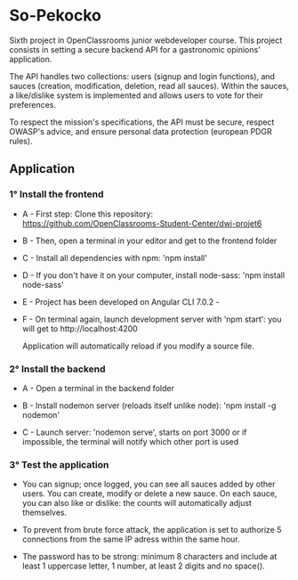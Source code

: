 # So-Pekocko

Sixth project in OpenClassrooms junior webdeveloper course.
This project consists in setting a secure backend API for a gastronomic opinions' application.

The API handles two collections: users (signup and login functions), and sauces (creation, modification, deletion, read all sauces). Within the sauces, a like/dislike system is implemented and allows users to vote for their preferences.

To respect the mission's specifications, the API must be secure, respect OWASP's advice, and ensure personal data protection (european PDGR rules).

## Application 

### 1° Install the frontend 

- A - First step: Clone this repository: https://github.com/OpenClassrooms-Student-Center/dwj-projet6

- B - Then, open a terminal in your editor and get to the frontend folder

- C - Install all dependencies with npm: 'npm install'

- D - If you don't have it on your computer, install node-sass: 'npm install node-sass'

- E - Project has been developed on Angular CLI 7.0.2 - 

- F - On terminal again, launch development server with 'npm start': you will get to http://localhost:4200

    Application will automatically reload if you modify a source file.
        
### 2° Install the backend 

- A - Open a terminal in the backend folder

- B - Install nodemon server (reloads itself unlike node): 'npm install -g nodemon'

- C - Launch server: 'nodemon serve', starts on port 3000 or if impossible, the terminal will notify which other port is used

### 3° Test the application

- You can signup; once logged, you can see all sauces added by other users. You can create, modify or delete a new sauce. On each sauce, you can also like or dislike: the counts will automatically adjust themselves.

- To prevent from brute force attack, the application is set to authorize 5 connections from the same IP adress within the same hour.

- The password has to be strong: minimum 8 characters and include at least 1 uppercase letter, 1 number, at least 2 digits and no space().